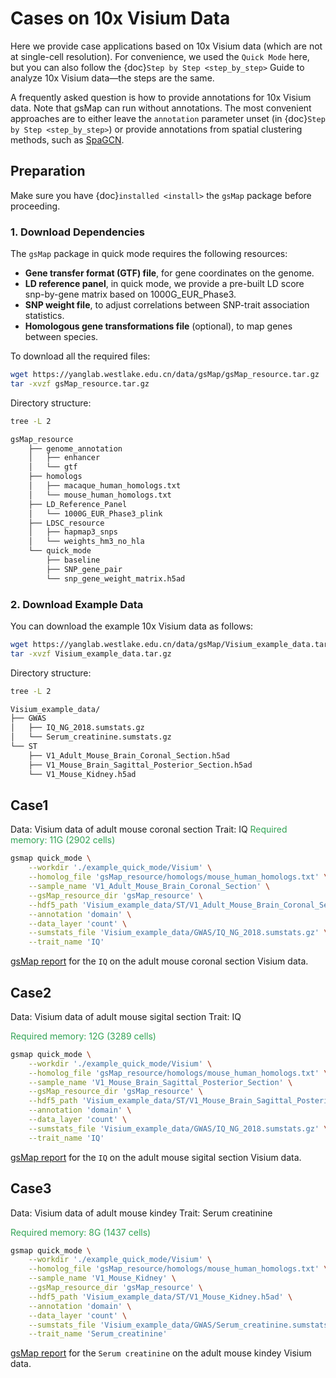 # Cases on 10x Visium Data

Here we provide case applications based on 10x Visium data (which are not at single-cell resolution). For convenience, we used the `Quick Mode` here, but you can also follow the {doc}`Step by Step <step_by_step>` Guide to analyze 10x Visium data—the steps are the same.

A frequently asked question is how to provide annotations for 10x Visium data. Note that gsMap can run without annotations. The most convenient approaches are to either leave the `annotation` parameter unset (in {doc}`Step by Step <step_by_step>`) or provide annotations from spatial clustering methods, such as [SpaGCN](https://github.com/jianhuupenn/SpaGCN).

## Preparation

Make sure you have {doc}`installed <install>` the `gsMap` package before proceeding.

### 1. Download Dependencies

The `gsMap` package in quick mode requires the following resources:

- **Gene transfer format (GTF) file**, for gene coordinates on the genome.
- **LD reference panel**, in quick mode, we provide a pre-built LD score snp-by-gene matrix based on 1000G_EUR_Phase3.
- **SNP weight file**, to adjust correlations between SNP-trait association statistics.
- **Homologous gene transformations file** (optional), to map genes between species.

To download all the required files:

```bash
wget https://yanglab.westlake.edu.cn/data/gsMap/gsMap_resource.tar.gz
tar -xvzf gsMap_resource.tar.gz
```

Directory structure:

```bash
tree -L 2

gsMap_resource
    ├── genome_annotation
    │   ├── enhancer
    │   └── gtf
    ├── homologs
    │   ├── macaque_human_homologs.txt
    │   └── mouse_human_homologs.txt
    ├── LD_Reference_Panel
    │   └── 1000G_EUR_Phase3_plink
    ├── LDSC_resource
    │   ├── hapmap3_snps
    │   └── weights_hm3_no_hla
    └── quick_mode
        ├── baseline
        ├── SNP_gene_pair
        └── snp_gene_weight_matrix.h5ad
```

### 2. Download Example Data

You can download the example 10x Visium data as follows:

```bash
wget https://yanglab.westlake.edu.cn/data/gsMap/Visium_example_data.tar.gz
tar -xvzf Visium_example_data.tar.gz
```

Directory structure:

```bash
tree -L 2

Visium_example_data/
├── GWAS
│   ├── IQ_NG_2018.sumstats.gz
│   └── Serum_creatinine.sumstats.gz
└── ST
    ├── V1_Adult_Mouse_Brain_Coronal_Section.h5ad
    ├── V1_Mouse_Brain_Sagittal_Posterior_Section.h5ad
    └── V1_Mouse_Kidney.h5ad
```

## Case1

Data: Visium data of adult mouse coronal section
Trait: IQ
<span style="color:#31a354"> Required memory: 11G (2902 cells) </span>

```bash
gsmap quick_mode \
    --workdir './example_quick_mode/Visium' \
    --homolog_file 'gsMap_resource/homologs/mouse_human_homologs.txt' \
    --sample_name 'V1_Adult_Mouse_Brain_Coronal_Section' \
    --gsMap_resource_dir 'gsMap_resource' \
    --hdf5_path 'Visium_example_data/ST/V1_Adult_Mouse_Brain_Coronal_Section.h5ad' \
    --annotation 'domain' \
    --data_layer 'count' \
    --sumstats_file 'Visium_example_data/GWAS/IQ_NG_2018.sumstats.gz' \
    --trait_name 'IQ'
```

[gsMap report](https://yanglab.westlake.edu.cn/data/gsMap/Visium_report/coronal/V1_Adult_Mouse_Brain_Coronal_Section_IQ_gsMap_Report.html) for the `IQ` on the adult mouse coronal section Visium data.

## Case2

Data: Visium data of adult mouse sigital section
Trait: IQ

<span style="color:#31a354"> Required memory: 12G (3289 cells) </span>

```bash
gsmap quick_mode \
    --workdir './example_quick_mode/Visium' \
    --homolog_file 'gsMap_resource/homologs/mouse_human_homologs.txt' \
    --sample_name 'V1_Mouse_Brain_Sagittal_Posterior_Section' \
    --gsMap_resource_dir 'gsMap_resource' \
    --hdf5_path 'Visium_example_data/ST/V1_Mouse_Brain_Sagittal_Posterior_Section.h5ad' \
    --annotation 'domain' \
    --data_layer 'count' \
    --sumstats_file 'Visium_example_data/GWAS/IQ_NG_2018.sumstats.gz' \
    --trait_name 'IQ'
```

[gsMap report](https://yanglab.westlake.edu.cn/data/gsMap/Visium_report/saggital/V1_Mouse_Brain_Sagittal_Posterior_Section_IQ_gsMap_Report.html) for the `IQ` on the adult mouse sigital section Visium data.

## Case3

Data: Visium data of adult mouse kindey
Trait: Serum creatinine

<span style="color:#31a354"> Required memory: 8G (1437 cells) </span>

```bash
gsmap quick_mode \
    --workdir './example_quick_mode/Visium' \
    --homolog_file 'gsMap_resource/homologs/mouse_human_homologs.txt' \
    --sample_name 'V1_Mouse_Kidney' \
    --gsMap_resource_dir 'gsMap_resource' \
    --hdf5_path 'Visium_example_data/ST/V1_Mouse_Kidney.h5ad' \
    --annotation 'domain' \
    --data_layer 'count' \
    --sumstats_file 'Visium_example_data/GWAS/Serum_creatinine.sumstats.gz' \
    --trait_name 'Serum_creatinine'
```

[gsMap report](https://yanglab.westlake.edu.cn/data/gsMap/Visium/V1_Mouse_Kidney_Serum_creatinine_gsMap_Report.html) for the `Serum creatinine` on the adult mouse kindey Visium data.
